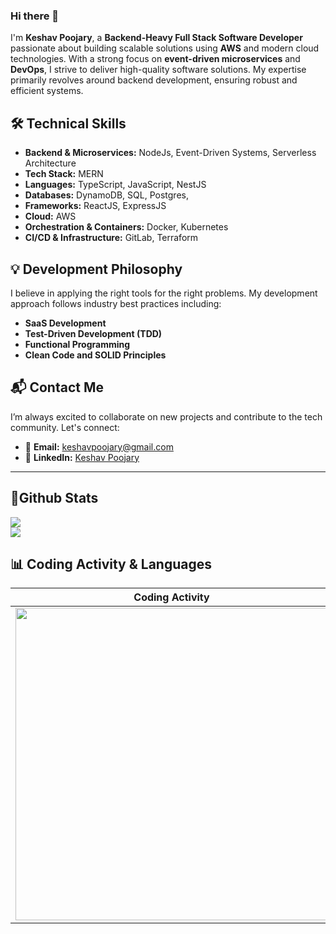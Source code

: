 ### Hi there 👋  

I'm **Keshav Poojary**, a **Backend-Heavy Full Stack Software Developer** passionate about building scalable solutions using **AWS** and modern cloud technologies. With a strong focus on **event-driven microservices** and **DevOps**, I strive to deliver high-quality software solutions. My expertise primarily revolves around backend development, ensuring robust and efficient systems.  

## 🛠 Technical Skills

- **Backend & Microservices:** NodeJs, Event-Driven Systems, Serverless Architecture  
- **Tech Stack:** MERN  
- **Languages:** TypeScript, JavaScript, NestJS  
- **Databases:**  DynamoDB, SQL, Postgres, 
- **Frameworks:** ReactJS, ExpressJS
- **Cloud:** AWS  
- **Orchestration & Containers:** Docker, Kubernetes  
- **CI/CD & Infrastructure:** GitLab, Terraform  

## 💡 Development Philosophy

I believe in applying the right tools for the right problems. My development approach follows industry best practices including:
- **SaaS Development**
- **Test-Driven Development (TDD)**
- **Functional Programming**
- **Clean Code and SOLID Principles**

## 📬 Contact Me

I’m always excited to collaborate on new projects and contribute to the tech community. Let's connect:  

- 📧 **Email:** [keshavpoojary@gmail.com](mailto:poojarii018@gmail.com)  
- 🔗 **LinkedIn:** [Keshav Poojary]([https://www.linkedin.com/in/keshavpoojary/](https://www.linkedin.com/in/keshav-poojary-8707b6225/))  

---

## 🚀Github Stats
![](https://nirzak-streak-stats.vercel.app/?user=richiehydra&theme=dark&hide_border=false)<br/>
![](https://github-readme-stats.vercel.app/api/top-langs/?username=richiehydra&theme=dark&hide_border=false&include_all_commits=false&count_private=false&layout=compact)

## 📊 Coding Activity & Languages

| Coding Activity | Languages |
|------------------|-----------|
| <img src="https://wakatime.com/share/@3d61b299-a162-4116-99c7-f152e2f8d1b3/f33f589e-743f-43d9-98d1-eff4c5b39bcf.svg" width="500"> | <img src="https://wakatime.com/share/@3d61b299-a162-4116-99c7-f152e2f8d1b3/8ba26b3d-af25-4e85-8a17-78eb773739f5.svg" width="500"> |
